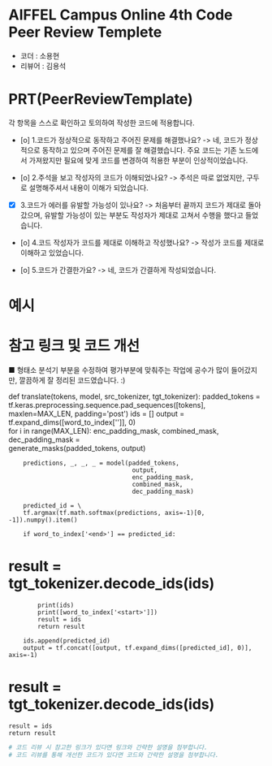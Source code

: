 # AIFFEL Campus Online 4th Code Peer Review Templete
- 코더 : 소용현
- 리뷰어 : 김용석

# PRT(PeerReviewTemplate)
각 항목을 스스로 확인하고 토의하여 작성한 코드에 적용합니다.
- [o] 1.코드가 정상적으로 동작하고 주어진 문제를 해결했나요?
  -> 네, 코드가 정상적으로 동작하고 있으며 주어진 문제를 잘 해결했습니다. 
        주요 코드는 기존 노드에서 가져왔지만 필요에 맞게 코드를 변경하여 적용한 부분이 인상적이었습니다. 

- [o] 2.주석을 보고 작성자의 코드가 이해되었나요?
  -> 주석은 따로 없었지만, 구두로 설명해주셔서 내용이 이해가 되었습니다. 

- [x] 3.코드가 에러를 유발할 가능성이 있나요?
  -> 처음부터 끝까지 코드가 제대로 돌아갔으며, 유발할 가능성이 있는 부분도 작성자가 제대로 고쳐서 수행을 했다고 들었습니다. 

- [o] 4.코드 작성자가 코드를 제대로 이해하고 작성했나요?
  -> 작성가 코드를 제대로 이해하고 있었습니다. 

- [o] 5.코드가 간결한가요?
  -> 네, 코드가 간결하게 작성되었습니다. 



# 예시

# 참고 링크 및 코드 개선

■ 형태소 분석기 부분을 수정하여 평가부분에 맞춰주는 작업에 공수가 많이 들어갔지만, 깔끔하게 잘 정리된 코드였습니다. :) 

def translate(tokens, model, src_tokenizer, tgt_tokenizer):
    padded_tokens = tf.keras.preprocessing.sequence.pad_sequences([tokens],
                                                           maxlen=MAX_LEN,
                                                           padding='post')
    ids = []
    output = tf.expand_dims([word_to_index['<start>']], 0)   
    for i in range(MAX_LEN):
        enc_padding_mask, combined_mask, dec_padding_mask = \
        generate_masks(padded_tokens, output)

        predictions, _, _, _ = model(padded_tokens, 
                                      output,
                                      enc_padding_mask,
                                      combined_mask,
                                      dec_padding_mask)

        predicted_id = \
        tf.argmax(tf.math.softmax(predictions, axis=-1)[0, -1]).numpy().item()

        if word_to_index['<end>'] == predicted_id:
#             result = tgt_tokenizer.decode_ids(ids)  
            print(ids)
            print([word_to_index['<start>']])
            result = ids
            return result

        ids.append(predicted_id)
        output = tf.concat([output, tf.expand_dims([predicted_id], 0)], axis=-1)
#     result = tgt_tokenizer.decode_ids(ids)  
    result = ids  
    return result

```python
# 코드 리뷰 시 참고한 링크가 있다면 링크와 간략한 설명을 첨부합니다.
# 코드 리뷰를 통해 개선한 코드가 있다면 코드와 간략한 설명을 첨부합니다.
```

